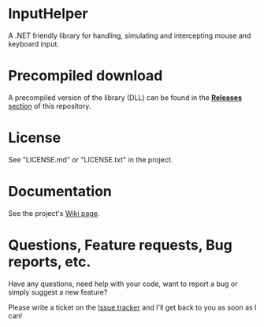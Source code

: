 # InputHelper
A .NET friendly library for handling, simulating and intercepting mouse and keyboard input.

# Precompiled download
A precompiled version of the library (DLL) can be found in the [**Releases** section](https://github.com/Visual-Vincent/InputHelper/releases) of this repository.

# License
See "LICENSE.md" or "LICENSE.txt" in the project.

# Documentation
See the project's [Wiki page](https://github.com/Visual-Vincent/InputHelper/wiki).

# Questions, Feature requests, Bug reports, etc.
Have any questions, need help with your code, want to report a bug or simply suggest a new feature?

Please write a ticket on the [Issue tracker](https://github.com/Visual-Vincent/InputHelper/issues) and I'll get back to you as soon as I can!
